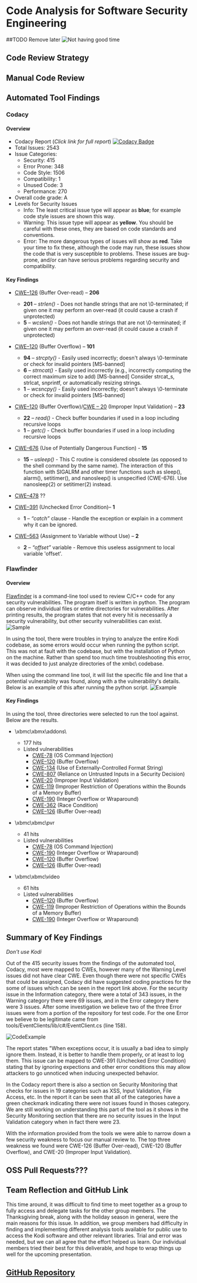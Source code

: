 # Code Analysis for Software Security Engineering

##TODO Remove later
![Not having good time](https://i.kym-cdn.com/entries/icons/mobile/000/028/539/DyqSKoaX4AATc2G.jpg)

## Code Review Strategy



## Manual Code Review


## Automated Tool Findings

### Codacy
#### Overview
- Codacy Report (*Click link for full report*) [![Codacy Badge](https://api.codacy.com/project/badge/Grade/69a6958fd1f04bc98d8e581ce786f754)](https://www.codacy.com?utm_source=github.com&amp;utm_medium=referral&amp;utm_content=akbarber/clonexbmc&amp;utm_campaign=Badge_Grade)
- Total Issues: 2543
- Issue Categories:
  - Security: 415
  - Error Prone: 348
  - Code Style: 1506
  - Compatibility: 1
  - Unused Code: 3
  - Performance: 270
- Overall code grade: A
- Levels for Security Issues
  - Info: The least critical issue type will appear as **blue**; for example code style issues are shown this way.
  - Warning: This issue type will appear as **yellow**. You should be careful with these ones, they are based on code standards and conventions.
  - Error: The more dangerous types of issues will show as **red**. Take your time to fix these, although the code may run, these issues show the code that is very susceptible to problems. These issues are bug-prone, and/or can have serious problems regarding security and compatibility.

#### Key Findings
- [CWE–126](https://cwe.mitre.org/data/definitions/126.html) (Buffer Over-read) – **206**
  - **201** – *strlen()* - Does not handle strings that are not \0-terminated; if given one it may perform an over-read (it could cause a crash if unprotected)
  - **5** – *wcslen()* -	Does not handle strings that are not \0-terminated; if given one it may perform an over-read (it could cause a crash if unprotected)
  
- [CWE–120](https://cwe.mitre.org/data/definitions/120.html) (Buffer Overflow) – **101** 
  - **94** – *strcpty()* -	Easily used incorrectly; doesn't always \0-terminate or check for invalid pointers [MS-banned]
  - **6** – *strncat()* -	Easily used incorrectly (e.g., incorrectly computing the correct maximum size to add) [MS-banned] Consider strcat_s, strlcat, snprintf, or automatically resizing strings.
  - **1** – *wcsncpy()* -	Easily used incorrectly; doesn't always \0-terminate or check for invalid pointers [MS-banned]
  
 - [CWE–120](https://cwe.mitre.org/data/definitions/120.html) (Buffer Overflow)/[CWE – 20](https://cwe.mitre.org/data/definitions/20.html) (Improper Input Validation) – **23**
   - **22** – *read()* -	Check buffer boundaries if used in a loop including recursive loops
   - **1** – *getc()* -	Check buffer boundaries if used in a loop including recursive loops

- [CWE–676]( https://cwe.mitre.org/data/definitions/676.html) (Use of Potentially Dangerous Function) - **15**
  - **15** – *usleep()* -	This C routine is considered obsolete (as opposed to the shell command by the same name). The interaction of this function with SIGALRM and other timer functions such as sleep(), alarm(), setitimer(), and nanosleep() is unspecified (CWE-676). Use nanosleep(2) or setitimer(2) instead.
- [CWE–478](https://cwe.mitre.org/data/definitions/478.html)   ??
- [CWE–391](https://cwe.mitre.org/data/definitions/391.html) (Unchecked Error Condition)– **1** 
  - **1** – *“catch”* clause - Handle the exception or explain in a comment why it can be ignored.
- [CWE–563](https://cwe.mitre.org/data/definitions/563.html) (Assignment to Variable without Use) – **2** 
  - **2** – *“offset”* variable -	Remove this useless assignment to local variable 'offset'.



### Flawfinder 
#### Overview

[Flawfinder](https://dwheeler.com/flawfinder/) is a command-line tool used to review C/C++ code for any security vulnerabilities. The program itself is written in python. The program can observe individual files or entire directories for vulnerabilities. After printing results, the program states that not every hit is necessarily a security vulnerability, but other security vulnerabilities can exist.  
![Sample](https://i.imgur.com/pWkbP6Q.png)

In using the tool, there were troubles in trying to analyze the entire Kodi codebase, as some errors would occur when running the python script. This was not at fault with the codebase, but with the installation of Python on the machine. Rather than spend too much time troubleshooting this error, it was decided to just analyze directories of the xmbc\ codebase.  

When using the command line tool, it will list the specific file and line that a potential vulnerability was found, along with a the vulnerability's details. Below is an example of this after running the python script. 
![Example](https://i.imgur.com/GKfVJtK.png)

#### Key Findings

In using the tool, three directories were selected to run the tool against. Below are the results.

* \xbmc\xbmx\addons\
  * 177 hits
  * Listed vulnerabilities  
    * [CWE-78](https://cwe.mitre.org/data/definitions/78.html) (OS Command Injection)
    * [CWE–120](https://cwe.mitre.org/data/definitions/120.html) (Buffer Overflow)
    * [CWE-134](https://cwe.mitre.org/data/definitions/134.html) (Use of Externally-Controlled Format String)
    * [CWE-807](https://cwe.mitre.org/data/definitions/807.html) (Reliance on Untrusted Inputs in a Security Decision)
    * [CWE-20](https://cwe.mitre.org/data/definitions/20.html) (Improper Input Validation)
    * [CWE-119](https://cwe.mitre.org/data/definitions/119.html) (Improper Restriction of Operations within the Bounds of a Memory Buffer)
    * [CWE-190](https://cwe.mitre.org/data/definitions/190.html) (Integer Overflow or Wraparound)
    * [CWE-362](https://cwe.mitre.org/data/definitions/362.html) (Race Condition)
    * [CWE–126](https://cwe.mitre.org/data/definitions/126.html) (Buffer Over-read)

* \xbmc\xbmc\pvr
  * 41 hits
  * Listed vulnerabilities  
    * [CWE-78](https://cwe.mitre.org/data/definitions/78.html) (OS Command Injection)
    * [CWE-190](https://cwe.mitre.org/data/definitions/190.html) (Integer Overflow or Wraparound)
    * [CWE–120](https://cwe.mitre.org/data/definitions/120.html) (Buffer Overflow)
    * [CWE–126](https://cwe.mitre.org/data/definitions/126.html) (Buffer Over-read)

* \xbmc\xbmc\video
  * 61 hits
  * Listed vulnerabilities
    * [CWE–120](https://cwe.mitre.org/data/definitions/120.html) (Buffer Overflow)
    * [CWE-119](https://cwe.mitre.org/data/definitions/119.html) (Improper Restriction of Operations within the Bounds of a Memory Buffer)
    * [CWE-190](https://cwe.mitre.org/data/definitions/190.html) (Integer Overflow or Wraparound)


## Summary of Key Findings

*Don't use Kodi*

Out of the 415 security issues from the findings of the automated tool, Codacy, most were mapped to CWEs, however many of the Warning Level issues did not have clear CWE. Even though there were not specific CWEs that could be assigned, Codacy did have suggested coding practices for the some of issues which can be seen in the report link above. For the security issue in the Information category, there were a total of 343 issues, in the Warning category there were 69 issues, and in the Error category there were 3 issues. After some investigation we believe two of the three Error issues were from a portion of the repository for test code. For the one Error we believe to be legitimate came from tools/EventClients/lib/c#/EventClient.cs (line 158).

![CodeExample](https://i.imgur.com/scc4dDz.png)

The report states "When exceptions occur, it is usually a bad idea to simply ignore them. Instead, it is better to handle them properly, or at least to log them. This issue can be mapped to CWE-391 (Unchecked Error Condition) stating that by ignoring expections and other error conditions this may allow attackers to go unnoticed when inducing unexpected behavior.

In the Codacy report there is also a section on Security Monitoring that checks for issues in 19 categories such as XSS, Input Validation, File Access, etc. In the report it can be seen that all of the categories have a green checkmark indicating there were not issues found in thoses category. We are still working on understanding this part of the tool as it shows in the Security Monitoring section that there are no security issues in the Input Validation category when in fact there were 23.

With the information provided from the tools we were able to narrow down a few security weakness to focus our manual review to. The top three weakness we found were CWE-126 (Buffer Over-read), CWE-120 (Buffer Overflow), and CWE-20 (Improper Input Validation).

## OSS Pull Requests???

## Team Reflection and GitHub Link

This time around, it was difficult to find time to meet together as a group to fully access and delegate tasks for the other group members. The Thanksgiving break, along with the holiday season in general, were the main reasons for this issue. In addition, we group members had difficulty in finding and implementing different analysis tools available for public use to access the Kodi software and other relevant libraries. Trial and error was needed, but we can all agree that the effort helped us learn. Our individual members tried their best for this deliverable, and hope to wrap things up well for the upcoming presentation. 

## [GitHub Repository](https://github.com/mroejr/BAAM/projects/6)
